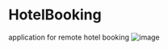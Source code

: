 # HotelBooking
application for remote hotel booking
![image](https://user-images.githubusercontent.com/124185901/220857409-b59aa258-eea5-457f-b810-4a4a3f2f0575.png)
